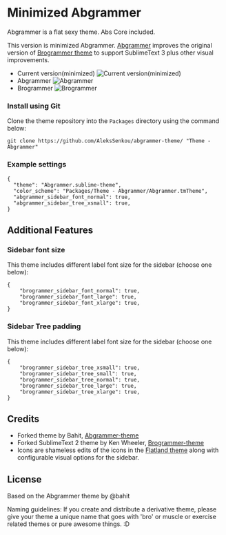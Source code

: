 # Minimized Abgrammer

Abgrammer is a flat sexy theme. Abs Core included.

This version is minimized Abgrammer.
[Abgrammer](https://github.com/bahit/abgrammer-theme) improves the original version of [Brogrammer theme](https://github.com/kenwheeler/brogrammer-theme) to support SublimeText 3 plus other visual improvements.

- Current version(minimized)
![Current version(minimized)](http://i.imgur.com/6NW06Cs.png)
- Abgrammer
![Abgrammer](http://i.imgur.com/vxlmNYP.png)
- Brogrammer
![Brogrammer](https://camo.githubusercontent.com/fd55e47aea8524cc1c7e7ebaf73861cbadd8f504/687474703a2f2f692e696d6775722e636f6d2f685845366a59502e706e67)

### Install using Git
Clone the theme repository into the `Packages` directory using the command below:

    git clone https://github.com/AleksSenkou/abgrammer-theme/ "Theme - Abgrammer"

### Example settings
```
{
  "theme": "Abgrammer.sublime-theme",
  "color_scheme": "Packages/Theme - Abgrammer/Abgrammer.tmTheme",
  "abgrammer_sidebar_font_normal": true,
  "abgrammer_sidebar_tree_xsmall": true,
}
```

## Additional Features

### Sidebar font size

This theme includes different label font size for the sidebar (choose one below):

```
{
	"brogrammer_sidebar_font_normal": true,
	"brogrammer_sidebar_font_large": true,
	"brogrammer_sidebar_font_xlarge": true,
}
```

### Sidebar Tree padding

This theme includes different label font size for the sidebar (choose one below):

```
{
	"brogrammer_sidebar_tree_xsmall": true,
	"brogrammer_sidebar_tree_small": true,
	"brogrammer_sidebar_tree_normal": true,
	"brogrammer_sidebar_tree_large": true,
	"brogrammer_sidebar_tree_xlarge": true,
}
```

## Credits

* Forked theme by Bahit, [Abgrammer-theme](https://github.com/bahit/abgrammer-theme)
* Forked SublimeText 2 theme by Ken Wheeler, [Brogrammer-theme](https://github.com/kenwheeler/brogrammer-theme)
* Icons are shameless edits of the icons in the [Flatland theme](https://github.com/thinkpixellab/flatland) along with configurable visual options for the sidebar.

## License
Based on the Abgrammer theme by @bahit

Naming guidelines: If you create and distribute a derivative theme, please give your theme a unique name that goes with 'bro' or muscle or exercise related themes or pure awesome things. :D
